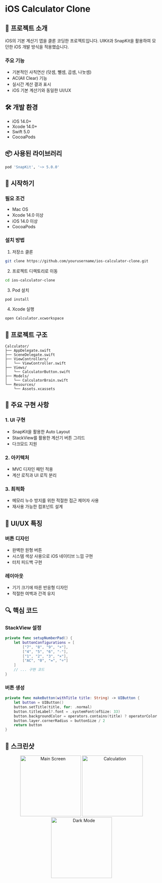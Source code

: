 # iOS Calculator Clone



## 📱 프로젝트 소개

iOS의 기본 계산기 앱을 클론 코딩한 프로젝트입니다. UIKit과 SnapKit을 활용하여 모던한 iOS 개발 방식을 적용했습니다.

### 주요 기능
- 기본적인 사칙연산 (덧셈, 뺄셈, 곱셈, 나눗셈)
- AC(All Clear) 기능
- 실시간 계산 결과 표시
- iOS 기본 계산기와 동일한 UI/UX

## 🛠 개발 환경
- iOS 14.0+
- Xcode 14.0+
- Swift 5.0
- CocoaPods

## 📦 사용된 라이브러리
```ruby
pod 'SnapKit', '~> 5.0.0'
```

## 🚀 시작하기

### 필요 조건
- Mac OS
- Xcode 14.0 이상
- iOS 14.0 이상
- CocoaPods

### 설치 방법

1. 저장소 클론
```bash
git clone https://github.com/yourusername/ios-calculator-clone.git
```

2. 프로젝트 디렉토리로 이동
```bash
cd ios-calculator-clone
```

3. Pod 설치
```bash
pod install
```

4. Xcode 실행
```bash
open Calculator.xcworkspace
```

## 📂 프로젝트 구조

```
Calculator/
├── AppDelegate.swift
├── SceneDelegate.swift
├── ViewControllers/
│   └── ViewController.swift
├── Views/
│   └── CalculatorButton.swift
├── Models/
│   └── CalculatorBrain.swift
└── Resources/
    └── Assets.xcassets
```

## 🎯 주요 구현 사항

### 1. UI 구현
- SnapKit을 활용한 Auto Layout
- StackView를 활용한 계산기 버튼 그리드
- 다크모드 지원

### 2. 아키텍처
- MVC 디자인 패턴 적용
- 계산 로직과 UI 로직 분리

### 3. 최적화
- 메모리 누수 방지를 위한 적절한 접근 제어자 사용
- 재사용 가능한 컴포넌트 설계

## 🎨 UI/UX 특징

### 버튼 디자인
- 완벽한 원형 버튼
- 시스템 색상 사용으로 iOS 네이티브 느낌 구현
- 터치 피드백 구현

### 레이아웃
- 기기 크기에 따른 반응형 디자인
- 적절한 여백과 간격 유지

## 🔍 핵심 코드

### StackView 설정
```swift
private func setupNumberPad() {
    let buttonConfigurations = [
        ["7", "8", "9", "+"],
        ["4", "5", "6", "-"],
        ["1", "2", "3", "×"],
        ["AC", "0", "=", "÷"]
    ]
    // ... 구현 코드
}
```

### 버튼 생성
```swift
private func makeButton(withTitle title: String) -> UIButton {
    let button = UIButton()
    button.setTitle(title, for: .normal)
    button.titleLabel?.font = .systemFont(ofSize: 33)
    button.backgroundColor = operators.contains(title) ? operatorColor : numberColor
    button.layer.cornerRadius = buttonSize / 2
    return button
}
```

## 📱 스크린샷

<p align="center">
  <img src="screenshot1.png" width="200" alt="Main Screen">
  <img src="screenshot2.png" width="200" alt="Calculation">
  <img src="screenshot3.png" width="200" alt="Dark Mode">
</p>


